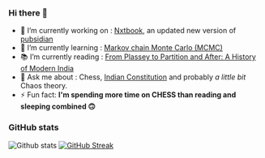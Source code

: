 ### Hi there 👋

<!--
**yoursamlan/yoursamlan** is a ✨[Nxtbook](https://nxtbook.netlify.app), an updated new version of _ ✨ repository because its `README.md` (this file) appears on your GitHub profile.

Here are some ideas to get you started:-->

- 🔭 I’m currently working on : [Nxtbook](https://nxtbook.netlify.app), an updated new version of [pubsidian](https://github.com/yoursamlan/pubsidian)
- 🌱 I’m currently learning : [Markov chain Monte Carlo (MCMC)](https://en.wikipedia.org/wiki/Markov_chain_Monte_Carlo)
- 📚 I’m currently reading : [From Plassey to Partition and After: A History of Modern India](https://www.amazon.com/Plassey-Partition-After-Sekhar-Bandyopadhyay/dp/8125057234)
- 💬 Ask me about : Chess, [Indian Constitution](https://legislative.gov.in/sites/default/files/COI.pdf) and probably *a little bit* Chaos theory.
- ⚡ Fun fact: **I'm spending more time on CHESS than reading and sleeping combined 🙃**

### GitHub stats
![Github stats](https://github-readme-stats.vercel.app/api?username=yoursamlan&theme=algolia&show_icons=true&count_private=false&include_all_commits=true&)
[![GitHub Streak](http://github-readme-streak-stats.herokuapp.com?user=yoursamlan&theme=dark)](https://amlan.netlify.app)
<!--[![trophy](https://github-profile-trophy.vercel.app/?username=yoursamlan&theme=darkhub)](https://github.com/yoursamlan)-->

 

